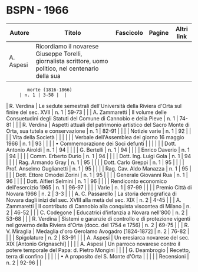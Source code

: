 # BSPN - 1966

| Autore    | Titolo                                                                                                  | Fascicolo | Pagine | Altri link |
|-----------|---------------------------------------------------------------------------------------------------------|-----------|--------|------------|
| A. Aspesi | Ricordiamo il novarese Giuseppe Torelli, giornalista scrittore, uomo politico, nel centenario della sua 

            morte (1816-1866)
         | n. 1 | 3-58 |  |

| R. Verdina | Le sedute semestrali dell'Università della Riviera d'Orta sul finire del sec. XVII | n. 1 | 59-73 | |
| A. Zammaretti | Il volume delle Consuetudini degli Statuti del Comune di Cannobio e della Pieve | n. 1 | 74-81 | |
| R. Verdina | Aspetti attuali del patrimonio artistico del Sacro Monte di Orta, sua tutela e conservazione | n. 1 | 82-91 | |
| | Notizie varie | n. 1 | 92 | |
| | Vita della Società | | | |
| | Verbale dell'Assemblea del giorno 16 maggio 1966 | n. 1 | 93 | |
| | • Commemorazione dei Soci defunti | | | |
| | Dott. Antonio Airoldi | n. 1 | 94 | |
| | G. Bertelli | n. 1 | 94 | |
| | Enrico Daverio | n. 1 | 94 | |
| | Comm. Erberto Durio | n. 1 | 94 | |
| | Dott. Ing. Luigi Gola | n. 1 | 94 | |
| | Rag. Armando Gray | n. 1 | 95 | |
| | Dott. Carlo Greppi | n. 1 | 95 | |
| | Prof. Anselmo Guglianetti | n. 1 | 95 | |
| | Rag. Cav. Aldo Manazza | n. 1 | 95 | |
| | Dott. Ettore Omodei Zorini | n. 1 | 95 | |
| | Generale Giovanni Rua | n. 1 | 96 | |
| | Dott. Alfieri Selmini | n. 1 | 96 | |
| | Rendiconto economico dell'esercizio 1965 | n. 1 | 96-97 | |
| | Varie | n. 1 | 97-99 | |
| | Premio Città di Novara 1966 | n. 2 | 3-3 | |
| A. C. Passarello | La storia demografica di Novara dagli inizi del sec. XVIII alla metà del sec. XIX | n. 2 | 4-45 | |
| A. Zammaretti | Il contributo di Cannobio alla conquista viscontea di Milano | n. 2 | 46-52 | |
| C. Codegone | Educatrici d'infanzia a Novara nell'800 | n. 2 | 53-68 | |
| R. Verdina | Sistemi e garanzie di controllo e di protezione vigenti nel governo della Riviera d'Orta (docc. del 1754 e 1756)
| n. 2 | 69-75 | |
| R. V. Miraglia | Medaglia d'oro Gerolamo Avogadro [1824-1872] | n. 2 | 76-82 | |
| | Spigolature | n. 2 | 83-91 | |
| A. Aspesi | Un eresiarca novarese del sec. XIX [Antonio Grignaschi] | | |
| A. Aspesi | Un parroco novarese contro il potere temporale del Papa: d. Pietro Mongini | | |
| G. Deambrogio | Recetto, terra di confino | | |
| | • A proposito del S. Monte d'Orta | | |
| | Recensioni | n. 2 | 92-96 | |
